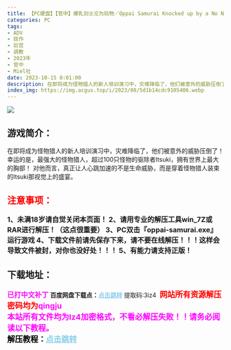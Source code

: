 ```yaml
---
title: 【PC硬盘】【官中】爆乳剑士沦为玩物／Oppai Samurai Knocked up by a No Name Novice
categories: PC
tags:
- ADV
- 拔作
- 后宫
- 调教
- 2023年
- 官中
- Miel社
date: 2023-10-15 0:01:00
description: 在即将成为怪物猎人的新人培训演习中，灾难降临了，他们被意外的威胁压倒了！幸运的是，最强大的怪物猎人，超过100只怪物的驱除者Itsuki，拥有世界上最大的胸部！对他而言，真正让人心跳加速的不是生命威胁，而是穿着怪物猎人装束的Itsuki那视觉上的盛宴。
index_img: https://img.acgus.top/i/2023/08/5d1b14cdc9105406.webp
---
```

![](https://img.acgus.top/i/2023/08/5d1b14cdc9105406.webp)
## 游戏简介：
在即将成为怪物猎人的新人培训演习中，灾难降临了，他们被意外的威胁压倒了！
幸运的是，最强大的怪物猎人，超过100只怪物的驱除者Itsuki，拥有世界上最大的胸部！
对他而言，真正让人心跳加速的不是生命威胁，而是穿着怪物猎人装束的Itsuki那视觉上的盛宴。
<br>





## <font color=#FF0000 >注意事项：</font>
<font size=3><b>1、未满18岁请自觉关闭本页面！
2、请用专业的解压工具win_7Z或RAR进行解压！（这点很重要）
3、PC双击『oppai-samurai.exe』运行游戏
4、下载文件前请先保存下来，请不要在线解压！！！这样会导致文件被封，对你也没好处！！！
5、有能力请支持正版！</b></font>

## 下载地址：
<font color=#FF00FF size=3><b>已打中文补丁</b></font>
<b>百度网盘下载点：</b><a href="https://pan.baidu.com/s/1vf7THaZAMqfXx0lDxJkCOg?pwd=3iz4" style="color: #87CEEB;"><b>点击跳转</b></a> 提取码:3iz4
<a style="padding: 0" href="https://post.qingju.org/AD/"><img style="max-width:100%" src="https://img.acgus.top/i/2024/07/478f689b8021d8d499ab43d21acf137a.gif" alt=""></a>
<b><font color=#FF0000 size=4>网站所有资源解压密码均为</b></font><b><font color=#FF00FF size=4>qingju</font><font color=#FF0000 ></font></b><br><b><font color=#FF00FF size=4>本站所有文件均为lz4加密格式，不看必解压失败！！请务必阅读以下教程。</b></font><br><b><font color=#000 size=4>解压教程：</b><a href="https://post.qingju.org/tutorial/000/" style="color: #87CEEB;"><b>点击跳转</b></a>